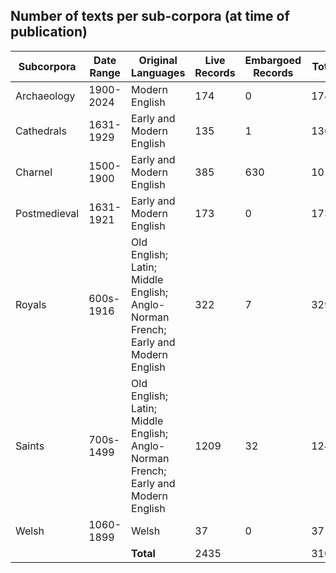 ## Number of texts per sub-corpora (at time of publication)

| Subcorpora | Date Range | Original Languages | Live Records | Embargoed Records | Total |
| --- | --- | --- | --- | --- | --- |
| Archaeology | 1900-2024 | Modern English | 174 | 0 | 174 |
| Cathedrals | 1631-1929 | Early and Modern English | 135 | 1 | 136 |
| Charnel | 1500-1900 | Early and Modern English | 385 | 630 | 1015 |
| Postmedieval | 1631-1921 | Early and Modern English | 173 | 0 | 173 |
| Royals | 600s-1916 | Old English; Latin; Middle English; Anglo-Norman French; Early and Modern English | 322 | 7 | 329 |
| Saints | 700s-1499 | Old English; Latin; Middle English; Anglo-Norman French; Early and Modern English | 1209 | 32 | 1241 |
| Welsh | 1060-1899 | Welsh | 37 | 0 | 37 |
| | | **Total** | 2435 | | 3105 |
